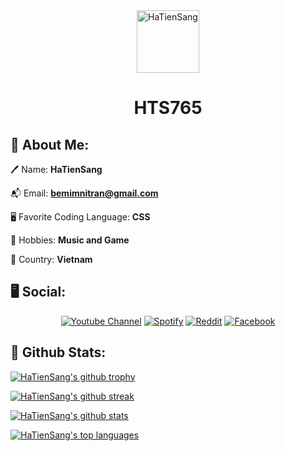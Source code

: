 <div align="center">
  <img src="https://media.discordapp.net/attachments/1003496457103495248/1033609938150379550/IMG_20221023_121150.png?ex=65f67cc4&is=65e407c4&hm=6d7feb9b977b27fe8ec7de3cb400cf94ffabef2fa8d18f2cacd480e69b3156e6&=&format=webp&quality=lossless&width=449&height=449&" alt="HaTienSang" width="100">
  <h1><strong>HTS765</strong></h1>
</div>

## 💫 About Me:

🖊️ Name: **HaTienSang**

📬 Email: **bemimnitran@gmail.com**

🖥️ Favorite Coding Language: **CSS**

🌳 Hobbies: **Music and Game**

🚩 Country: **Vietnam**

## 🖥️ Social:
<p align="center">
  <a href="https://www.youtube.com/@sang765"><img src="https://img.shields.io/badge/YouTube-%23FF0000.svg?style=for-the-badge&logo=YouTube&logoColor=white" alt="Youtube Channel"></a>
  <a href="https://open.spotify.com/user/31hnvu2mqze5abnbiz6ursanhqqu"><img src="https://img.shields.io/badge/Spotify-1ED760?style=for-the-badge&logo=spotify&logoColor=white" alt="Spotify"></a>
  <a href="https://www.reddit.com/user/TranHTS_VN"><img src="https://img.shields.io/badge/Reddit-FF4500?style=for-the-badge&logo=reddit&logoColor=white" alt="Reddit"></a>
  <a href="https://facebook.com"><img src="https://img.shields.io/badge/Facebook-%231877F2.svg?style=for-the-badge&logo=Facebook&logoColor=white" alt="Facebook"></a>
</p>

## 🔗 Github Stats:
[![HaTienSang's github trophy](https://github-profile-trophy.vercel.app/?username=sang765&row=1)](https://github.com/ryo-ma/github-profile-trophy)

[![HaTienSang's github streak](https://github-readme-streak-stats.herokuapp.com/?user=sang765&theme=blue-green)](https://github.com/DenverCoder1/github-readme-streak-stats)

[![HaTienSang's github stats](https://github-readme-stats.vercel.app/api?username=sang765&theme=blue-green)](https://github.com/anuraghazra/github-readme-stats)

[![HaTienSang's top languages](https://github-readme-stats.vercel.app/api/top-langs/?username=sang765&theme=blue-green)](https://github.com/anuraghazra/github-readme-stats)

